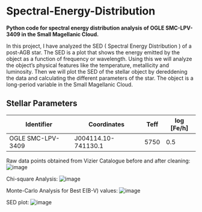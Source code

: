 # Spectral-Energy-Distribution
**Python code for spectral energy distribution analysis of OGLE SMC-LPV-3409 in the Small Magellanic Cloud.**

In this project, I have analyzed the SED ( Spectral Energy Distribution ) of a post-AGB star. The SED is a plot that shows the energy emitted by the object as a function of frequency or wavelength. Using this we will analyze the object’s physical features like the
temperature, metallicity and luminosity. Then we will plot the SED of the stellar object by dereddening the data and calculating the different parameters of the star. The object is a long-period variable in the Small Magellanic Cloud.

## Stellar Parameters

| Identifier        | Coordinates         | Teff | log [Fe/h] |
| ----------------- | ------------------- | ---- | ---------- |
| OGLE SMC-LPV-3409 | J004114.10-741130.1 | 5750 | 0.5        |


Raw data points obtained from Vizier Catalogue before and after cleaning:
![image](https://github.com/aadishj19/Spectral-Energy-Distribution/assets/84670503/e4779d25-d33c-4433-aeb7-0da8083f5cde)

Chi-square Analysis:
![image](https://github.com/aadishj19/Spectral-Energy-Distribution/assets/84670503/3f28527a-b29c-457d-a5f0-cd6fdd65378e)


Monte-Carlo Analysis for Best E(B-V) values:
![image](https://github.com/aadishj19/Spectral-Energy-Distribution/assets/84670503/698e16c4-4549-4e1e-8a45-2fdf022572f2)


SED plot:
![image](https://github.com/aadishj19/Spectral-Energy-Distribution/assets/84670503/a24e5ab0-c7ec-4e3c-8a41-173e5bd87661)

